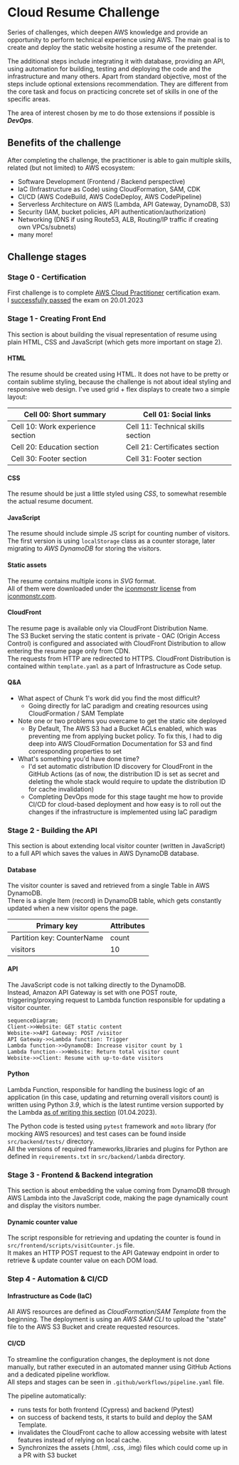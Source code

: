 # Cloud Resume Challenge

Series of challenges, which deepen AWS knowledge and provide an opportunity to perform technical experience using AWS.
The main goal is to create and deploy the static website hosting a resume of the pretender.

The additional steps include integrating it with database, providing an API, using automation for building, testing and deploying the code and the infrastructure and many others.
Apart from standard objective, most of the steps include optional extensions recommendation. They are different from the core task and focus on practicing concrete set of skills in one of the specific areas.

The area of interest chosen by me to do those extensions if possible is ***DevOps***.

## Benefits of the challenge

After completing the challenge, the practitioner is able to gain multiple skills, related (but not limited) to AWS ecosystem:

- Software Development (Frontend / Backend perspective)
- IaC (Infrastructure as Code) using CloudFormation, SAM, CDK
- CI/CD (AWS CodeBuild, AWS CodeDeploy, AWS CodePipeline)
- Serverless Architecture on AWS (Lambda, API Gateway, DynamoDB, S3)
- Security (IAM, bucket policies, API authentication/authorization)
- Networking (DNS if using Route53, ALB, Routing/IP traffic if creating own VPCs/subnets)
- many more!

## Challenge stages

### Stage 0 - Certification

First challenge is to complete [AWS Cloud Practitioner](https://aws.amazon.com/certification/certified-cloud-practitioner/) certification exam.\
I [successfully passed](https://www.credly.com/badges/7dd19137-0b34-47b3-8e50-6d3acf195a16/public_url) the exam on 20.01.2023

### Stage 1 - Creating Front End

This section is about building the visual representation of resume using plain HTML, CSS and JavaScript (which gets more important on stage 2).

#### HTML

The resume should be created using HTML. It does not have to be pretty or contain sublime styling, because the challenge is not about ideal styling and responsive web design.
I've used grid + flex displays to create two a simple layout:

| Cell 00: Short summary           | Cell 01: Social links             |
| -------------------------------- | --------------------------------- |
| Cell 10: Work experience section | Cell 11: Technical skills section |
| Cell 20: Education section       | Cell 21: Certificates section     |
| Cell 30: Footer section          | Cell 31: Footer section           |

#### CSS

The resume should be just a little styled using *CSS*, to somewhat resemble the actual resume document.

#### JavaScript

The resume should include simple JS script for counting number of visitors.\
The first version is using `localStorage` class as a counter storage, later migrating to *AWS DynamoDB* for storing the visitors.

#### Static assets

The resume contains multiple icons in *SVG* format.\
All of them were downloaded under the [iconmonstr license](https://iconmonstr.com/license/) from [iconmonstr.com](https://iconmonstr.com/share-11-svg/).

#### CloudFront

The resume page is available only via CloudFront Distribution Name.\
The S3 Bucket serving the static content is private - OAC (Origin Access Control) is configured and associated with CloudFront Distribution to allow entering the resume page only from CDN.\
The requests from HTTP are redirected to HTTPS.
CloudFront Distribution is contained within `template.yaml` as a part of Infrastructure as Code setup.

#### Q&A

- What aspect of Chunk 1's work did you
  find the most difficult?
  - Going directly for IaC paradigm and creating resources using CloudFormation / SAM Template
- Note one or two problems you
  overcame to get the static site deployed
  - By Default, The AWS S3 had a Bucket ACLs enabled, which was preventing me from applying bucket policy.
    To fix this, I had to dig deep into AWS CloudFormation Documentation for S3 and find corresponding properties to set
- What's something you'd have done time?
  - I'd set automatic distribution ID discovery for CloudFront in the GitHub Actions (as of now, the distribution ID is set as secret and deleting the whole stack would require to update the distribution ID for cache invalidation)
  - Completing DevOps mode for this stage taught me how to provide CI/CD for cloud-based deployment and how easy is to roll out the changes if the infrastructure is implemented using IaC paradigm

### Stage 2 - Building the API

This section is about extending local visitor counter (written in JavaScript) to a full API which saves the values in AWS DynamoDB database.

#### Database

The visitor counter is saved and retrieved from a single Table in AWS DynamoDB.\
There is a single Item (record) in DynamoDB table, which gets constantly updated when a new visitor opens the page.

| Primary key                | Attributes |
| -------------------------- | ---------- |
| Partition key: CounterName | count      |
| visitors                   | 10         |

#### API

The JavaScript code is not talking directly to the DynamoDB.\
Instead, Amazon API Gateway is set with one POST route, triggering/proxying request to Lambda function responsible for updating a visitor counter.

```mermaid
sequenceDiagram;
Client->>Website: GET static content
Website->>API Gateway: POST /visitor
API Gateway->>Lambda function: Trigger
Lambda function->>DynamoDB: Increase visitor count by 1
Lambda function-->>Website: Return total visitor count
Website->>Client: Resume with up-to-date visitors
```

#### Python

Lambda Function, responsible for handling the business logic of an application (in this case, updating and returning overall visitors count) is written using Python *3.9*, which is the latest runtime version supported by the Lambda [as of writing this section](https://docs.aws.amazon.com/lambda/latest/dg/lambda-runtimes.html) (01.04.2023).

The Python code is tested using `pytest` framework and `moto` library (for mocking AWS resources) and test cases can be found inside `src/backend/tests/` directory.\
All the versions of required frameworks,libraries and plugins for Python are defined in `requirements.txt` in `src/backend/lambda` directory.

### Stage 3 - Frontend & Backend integration

This section is about embedding the value coming from DynamoDB through AWS Lambda into the JavaScript code, making the page dynamically count and display the visitors number.

#### Dynamic counter value

The script responsible for retrieving and updating the counter is found in `src/frontend/scripts/visitCounter.js` file.\
It makes an HTTP POST request to the API Gateway endpoint in order to retrieve & update counter value on each DOM load.

### Step 4 - Automation & CI/CD

#### Infrastructure as Code (IaC)

All AWS resources are defined as *CloudFormation*/*SAM Template* from the beginning. The deployment is using an *AWS SAM CLI* to upload the "state" file to the AWS S3 Bucket and create requested resources.

#### CI/CD

To streamline the configuration changes, the deployment is not done manually, but rather executed in an automated manner using GitHub Actions and a dedicated pipeline workflow.\
All steps and stages can be seen in `.github/workflows/pipeline.yaml` file.

The pipeline automatically:

- runs tests for both frontend (Cypress) and backend (Pytest)
- on success of backend tests, it starts to build and deploy the SAM Template.
- invalidates the CloudFront cache to allow accessing website with latest features instead of relying on local cache.
- Synchronizes the assets (.html, .css, .img) files which could come up in a PR with S3 bucket

